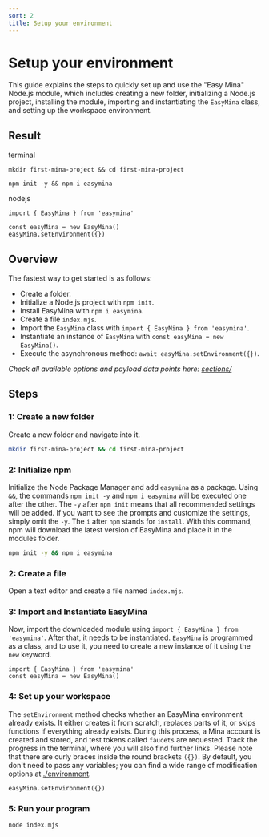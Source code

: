 ```yaml
---
sort: 2
title: Setup your environment
---
```


# Setup your environment

This guide explains the steps to quickly set up and use the "Easy Mina" Node.js module, which includes creating a new folder, initializing a Node.js project, installing the module, importing and instantiating the `EasyMina` class, and setting up the workspace environment.

## Result
terminal
```
mkdir first-mina-project && cd first-mina-project
```

```
npm init -y && npm i easymina
```

nodejs
```
import { EasyMina } from 'easymina'

const easyMina = new EasyMina()
easyMina.setEnvironment({})
```


## Overview
The fastest way to get started is as follows:
- Create a folder.
- Initialize a Node.js project with `npm init`.
- Install EasyMina with `npm i easymina`.
- Create a file `index.mjs`.
- Import the `EasyMina` class with `import { EasyMina } from 'easymina'`.
- Instantiate an instance of `EasyMina` with `const easyMina = new EasyMina()`.
- Execute the asynchronous method: `await easyMina.setEnvironment({})`.

*Check all available options and payload data points here: [sections/](../sections/)*

## Steps

### 1: Create a new folder
Create a new folder and navigate into it.

```bash
mkdir first-mina-project && cd first-mina-project
```

### 2: Initialize npm
Initialize the Node Package Manager and add `easymina` as a package. Using `&&`, the commands `npm init -y` and `npm i easymina` will be executed one after the other. The `-y` after `npm init` means that all recommended settings will be added. If you want to see the prompts and customize the settings, simply omit the `-y`. The `i` after `npm` stands for `install`. With this command, npm will download the latest version of EasyMina and place it in the modules folder.

```bash
npm init -y && npm i easymina
```

### 2: Create a file
Open a text editor and create a file named `index.mjs`.

### 3: Import and Instantiate EasyMina
Now, import the downloaded module using `import { EasyMina } from 'easymina'`. After that, it needs to be instantiated. `EasyMina` is programmed as a class, and to use it, you need to create a new instance of it using the `new` keyword.

```nodejs
import { EasyMina } from 'easymina'
const easyMina = new EasyMina()
```

### 4: Set up your workspace
The `setEnvironment` method checks whether an EasyMina environment already exists. It either creates it from scratch, replaces parts of it, or skips functions if everything already exists. During this process, a Mina account is created and stored, and test tokens called `faucets` are requested. Track the progress in the terminal, where you will also find further links. Please note that there are curly braces inside the round brackets `({})`. By default, you don't need to pass any variables; you can find a wide range of modification options at [./environment](https://easymina.github.io/environment/).

```nodejs
easyMina.setEnvironment({})
```

### 5: Run your program

```bash
node index.mjs
```
